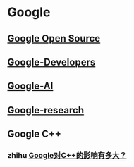 # Google 



## [Google Open Source](https://opensource.google/)



## [Google-Developers](https://developers.google.com/)



## [Google-AI](https://ai.google/)



## [Google-research](https://research.google/)



## Google C++

### zhihu [Google对C++的影响有多大？](https://www.zhihu.com/question/40165082)
